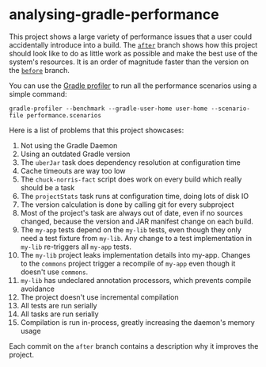 # analysing-gradle-performance

This project shows a large variety of performance issues that a user could accidentally introduce into a build. The [`after`](https://github.com/oehme/analysing-gradle-performance/tree/after) branch shows how this project should look like to do as little work as possible and make the best use of the system's resources. It is an order of magnitude faster than the version on the [`before`](https://github.com/oehme/analysing-gradle-performance/tree/before) branch.

You can use the [Gradle profiler](https://github.com/gradle/gradle-profiler) to run all the performance scenarios using a simple command:

`gradle-profiler --benchmark --gradle-user-home user-home --scenario-file performance.scenarios`

Here is a list of problems that this project showcases:

1. Not using the Gradle Daemon
2. Using an outdated Gradle version
3. The `uberJar` task does dependency resolution at configuration time
4. Cache timeouts are way too low
5. The `chuck-norris-fact` script does work on every build which really should be a task
6. The `projectStats` task runs at configuration time, doing lots of disk IO
7. The version calculation is done by calling git for every subproject
8. Most of the project's task are always out of date, even if no sources changed, because the version and JAR manifest change on each build.
9. The `my-app` tests depend on the `my-lib` tests, even though they only need a test fixture from `my-lib`. Any change to a test implementation in `my-lib` re-triggers all `my-app` tests.
10. The `my-lib` project leaks implementation details into my-app. Changes to the `commons` project trigger a recompile of `my-app` even though it doesn't use `commons`.
11. `my-lib` has undeclared annotation processors, which prevents compile avoidance
12. The project doesn't use incremental compilation
13. All tests are run serially
14. All tasks are run serially
15. Compilation is run in-process, greatly increasing the daemon's memory usage

Each commit on the `after` branch contains a description why it improves the project.
